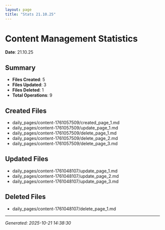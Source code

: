 ```yaml
---
layout: page
title: "Stats 21.10.25"
---
```


# Content Management Statistics

**Date**: 21.10.25

## Summary

- **Files Created**: 5
- **Files Updated**: 3  
- **Files Deleted**: 1
- **Total Operations**: 9

## Created Files

- daily_pages/content-1761057509/created_page_1.md
- daily_pages/content-1761057509/update_page_1.md
- daily_pages/content-1761057509/delete_page_1.md
- daily_pages/content-1761057509/delete_page_2.md
- daily_pages/content-1761057509/delete_page_3.md

## Updated Files

- daily_pages/content-1761048107/update_page_1.md
- daily_pages/content-1761048107/update_page_2.md
- daily_pages/content-1761048107/update_page_3.md

## Deleted Files

- daily_pages/content-1761048107/delete_page_1.md

---
*Generated: 2025-10-21 14:38:30*
